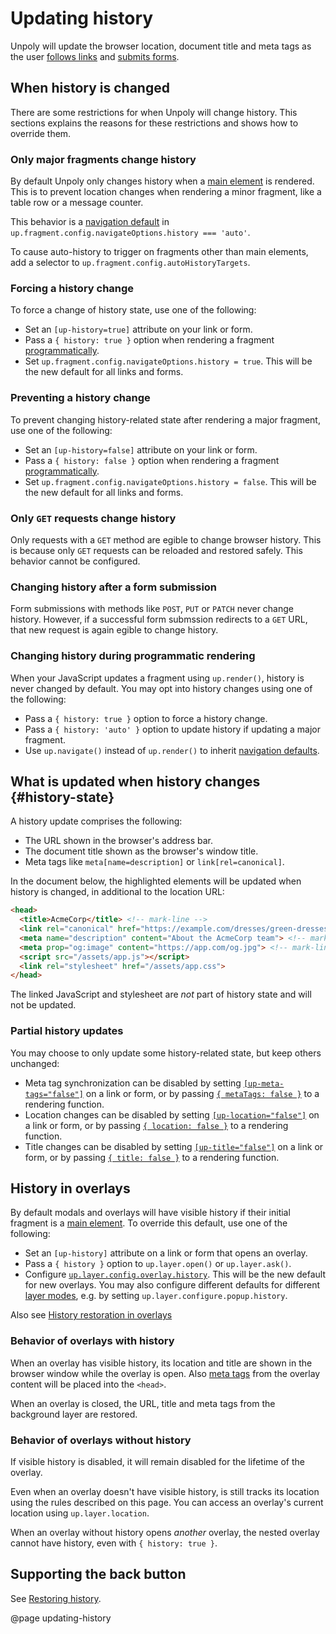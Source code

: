 Updating history
================

Unpoly will update the browser location, document title and meta tags
as the user [follows links](/a-up-follow) and [submits forms](/form-up-submit).



## When history is changed

There are some restrictions for when Unpoly will change history.
This sections explains the reasons for these restrictions and shows how to override them.


### Only major fragments change history 

By default Unpoly only changes history when a [main element](/main) is rendered.
This is to prevent location changes when rendering a minor fragment, like a table row or a message counter.

This behavior is a [navigation default](/navigation#navigation-defaults) in
`up.fragment.config.navigateOptions.history === 'auto'`.

To cause auto-history to trigger on fragments other than main elements, add a selector to `up.fragment.config.autoHistoryTargets`.


### Forcing a history change

To force a change of history state, use one of the following: 

- Set an `[up-history=true]` attribute on your link or form.
- Pass a `{ history: true }` option when rendering a fragment [programmatically](/up.fragment).
- Set `up.fragment.config.navigateOptions.history = true`. This will be the new default for all links and forms.


### Preventing a history change 

To prevent changing history-related state after rendering a major fragment, use one of the following:

- Set an `[up-history=false]` attribute on your link or form.
- Pass a `{ history: false }` option when rendering a fragment [programmatically](/up.fragment).
- Set `up.fragment.config.navigateOptions.history = false`. This will be the new default for all links and forms.


### Only `GET` requests change history

Only requests with a `GET` method are egible to change browser history.
This is because only `GET` requests can be reloaded and restored safely.
This behavior cannot be configured.


### Changing history after a form submission

Form submissions with methods like `POST`, `PUT` or `PATCH` never change history. 
However, if a successful form submssion redirects to a `GET` URL, that new request is
again egible to change history.


### Changing history during programmatic rendering

When your JavaScript updates a fragment using `up.render()`, history is never changed by default.
You may opt into history changes using one of the following:

- Pass a `{ history: true }` option to force a history change.
- Pass a `{ history: 'auto' }` option to update history if updating a major fragment.
- Use `up.navigate()` instead of `up.render()` to inherit [navigation defaults](/navigation#navigation-defaults).



## What is updated when history changes {#history-state}

A history update comprises the following:

- The URL shown in the browser's address bar.
- The document title shown as the browser's window title.
- Meta tags like `meta[name=description]` or `link[rel=canonical]`.

In the document below, the highlighted elements will be updated when history is changed, in additional to the location URL:

```html
<head>
  <title>AcmeCorp</title> <!-- mark-line -->
  <link rel="canonical" href="https://example.com/dresses/green-dresses"> <!-- mark-line -->
  <meta name="description" content="About the AcmeCorp team"> <!-- mark-line -->
  <meta prop="og:image" content="https://app.com/og.jpg"> <!-- mark-line -->
  <script src="/assets/app.js"></script>
  <link rel="stylesheet" href="/assets/app.css">  
</head>
```

The linked JavaScript and stylesheet are *not* part of history state and will not be updated.

### Partial history updates

You may choose to only update some history-related state, but keep others unchanged:

- Meta tag synchronization can be disabled by setting [`[up-meta-tags="false"]`](/up-follow#up-meta-tags) on a link or form, or by passing [`{ metaTags: false }`](/up.render#options.metaTags) to a rendering function.
- Location changes can be disabled by setting [`[up-location="false"]`](/up-follow#up-location) on a link or form, or by passing [`{ location: false }`](/up.render#options.location) to a rendering function.
- Title changes can be disabled by setting [`[up-title="false"]`](/up-follow#up-title) on a link or form, or by passing [`{ title: false }`](/up.render#options.location) to a rendering function.



## History in overlays

By default modals and overlays will have visible history if their initial fragment is a [main element](/main).
To override this default, use one of the following:

- Set an `[up-history]` attribute on a link or form that opens an overlay.
- Pass a `{ history }` option to `up.layer.open()` or `up.layer.ask()`.
- Configure [`up.layer.config.overlay.history`](/up.layer.config#config.overlay.history). This will be the new
  default for new overlays. You may also configure different defaults for different [layer modes](/layer-terminology),
  e.g. by setting `up.layer.configure.popup.history`. 

Also see [History restoration in overlays](/restoring-history#overlays)

### Behavior of overlays with history

When an overlay has visible history, its location and title are shown in the browser window while
the overlay is open. Also [meta tags](#history-state) from the overlay content will be placed into the `<head>`.  

When an overlay is closed, the URL, title and meta tags from the background layer are restored.

### Behavior of overlays without history

If visible history is disabled, it will remain disabled for the lifetime of the overlay.
 
Even when an overlay doesn't have visible history, is still tracks its location using the rules described
on this page. You can access an overlay's current location using `up.layer.location`.

When an overlay without history opens *another* overlay, the nested overlay cannot have history,
even with `{ history: true }`.


## Supporting the back button

See [Restoring history](/restoring-history).


@page updating-history
